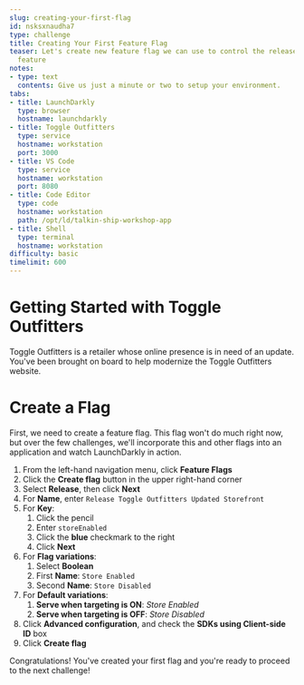 ```yaml
---
slug: creating-your-first-flag
id: nsksxnaudha7
type: challenge
title: Creating Your First Feature Flag
teaser: Let's create new feature flag we can use to control the release of our new
  feature
notes:
- type: text
  contents: Give us just a minute or two to setup your environment.
tabs:
- title: LaunchDarkly
  type: browser
  hostname: launchdarkly
- title: Toggle Outfitters
  type: service
  hostname: workstation
  port: 3000
- title: VS Code
  type: service
  hostname: workstation
  port: 8080
- title: Code Editor
  type: code
  hostname: workstation
  path: /opt/ld/talkin-ship-workshop-app
- title: Shell
  type: terminal
  hostname: workstation
difficulty: basic
timelimit: 600
---
```


# Getting Started with Toggle Outfitters

Toggle Outfitters is a retailer whose online presence is in need of an update. You've been brought on board to help modernize the Toggle Outfitters website.

# Create a Flag

First, we need to create a feature flag. This flag won't do much right now, but over the few challenges, we'll incorporate this and other flags into an application and watch LaunchDarkly in action.

1. From the left-hand navigation menu, click **Feature Flags**
1. Click the **Create flag** button in the upper right-hand corner
1. Select **Release**, then click **Next**
1. For **Name**, enter `Release Toggle Outfitters Updated Storefront`
1. For **Key**:
   1. Click the pencil
   1. Enter `storeEnabled`
   1. Click the **blue** checkmark to the right
   1. Click **Next**
1. For **Flag variations**:
   1. Select **Boolean**
   1. First **Name**: `Store Enabled`
   1. Second **Name**: `Store Disabled`
1. For **Default variations**:
   1. **Serve when targeting is ON**: *Store Enabled*
   1. **Serve when targeting is OFF**: *Store Disabled*
1. Click **Advanced configuration**, and check the **SDKs using Client-side ID** box
1. Click **Create flag**

Congratulations! You've created your first flag and you're ready to proceed to the next challenge!
